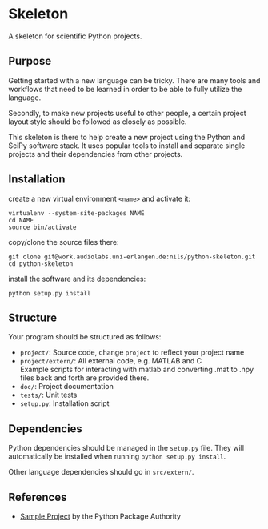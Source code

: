 Skeleton
========

A skeleton for scientific Python projects.

Purpose
-------

Getting started with a new language can be tricky. There are many tools and
workflows that need to be learned in order to be able to fully utilize the
language.

Secondly, to make new projects useful to other people, a certain project layout
style should be followed as closely as possible.

This skeleton is there to help create a new project using the Python and SciPy
software stack. It uses popular tools to install and separate single projects
and their dependencies from other projects.

Installation
------------

create a new virtual environment `<name>` and activate it:

    virtualenv --system-site-packages NAME
    cd NAME
    source bin/activate

copy/clone the source files there:

    git clone git@work.audiolabs.uni-erlangen.de:nils/python-skeleton.git
    cd python-skeleton

install the software and its dependencies:

    python setup.py install


Structure
---------

Your program should be structured as follows:

 - `project/`: Source code, change `project` to reflect your project name
  - `project/extern/`: All external code, e.g. MATLAB and C  
    Example scripts for interacting with matlab and converting .mat to .npy  
    files back and forth are provided there.  
 - `doc/`: Project documentation
 - `tests/`: Unit tests
 - `setup.py`: Installation script

Dependencies
------------

Python dependencies should be managed in the `setup.py` file. They will
automatically be installed when running `python setup.py install`.

Other language dependencies should go in `src/extern/`.

References
----------

 - [Sample Project][1] by the Python Package Authority

 [1]: https://github.com/pypa/sampleproject